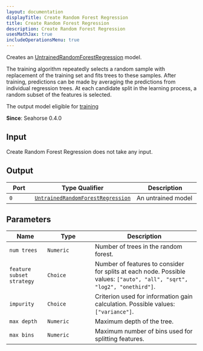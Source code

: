 ```yaml
---
layout: documentation
displayTitle: Create Random Forest Regression
title: Create Random Forest Regression
description: Create Random Forest Regression
usesMathJax: true
includeOperationsMenu: true
---
```


Creates an [UntrainedRandomForestRegression](../classes/untrained_random_forest_regression.html) model.

The training algorithm repeatedly selects a random sample with replacement
of the training set and fits trees to these samples. After training, predictions
can be made by averaging the predictions from individual regression trees.
At each candidate split in the learning process, a random subset of the features
is selected.

The output model eligible for [training](train_regressor.html)

**Since**: Seahorse 0.4.0

## Input

Create Random Forest Regression does not take any input.

## Output

<table>
  <thead>
    <tr>
      <th style="width:20%">Port</th>
      <th style="width:25%">Type Qualifier</th>
      <th style="width:55%">Description</th>
    </tr>
  </thead>
  <tbody>
    <tr>
      <td>
        <code>0</code>
      </td>
      <td>
        <code><a href="../classes/untrained_random_forest_regression.html">UntrainedRandomForestRegression</a></code>
      </td>
      <td>An untrained model</td>
    </tr>
  </tbody>
</table>

## Parameters

<table class="table">
  <thead>
    <tr>
      <th style="width:20%">Name</th>
      <th style="width:25%">Type</th>
      <th style="width:55%">Description</th>
    </tr>
  </thead>
  <tbody>
    <tr>
      <td><code>num trees</code></td>
      <td><code>Numeric</code></td>
      <td>Number of trees in the random forest.</td>
    </tr>
    <tr>
      <td><code>feature subset strategy</code></td>
      <td><code>Choice</code></td>
      <td>Number of features to consider for splits at each node.
      Possible values: <code>["auto", "all", "sqrt", "log2", "onethird"]</code>.</td>
    </tr>
    <tr>
      <td><code>impurity</code></td>
      <td><code>Choice</code></td>
      <td>Criterion used for information gain calculation.
      Possible values: <code>["variance"]</code>.</td>
    </tr>
    <tr>
      <td><code>max depth</code></td>
      <td><code>Numeric</code></td>
      <td>Maximum depth of the tree.</td>
    </tr>
    <tr>
      <td><code>max bins</code></td>
      <td><code>Numeric</code></td>
      <td>Maximum number of bins used for splitting features.</td>
    </tr>
  </tbody>
</table>
